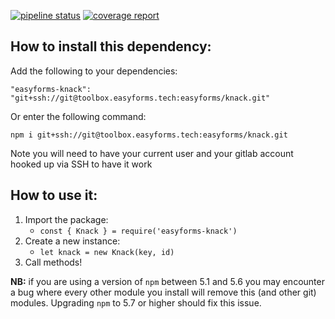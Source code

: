 [![pipeline status](https://gitlab.com/easyformsltd/knack/badges/master/pipeline.svg)](https://toolbox.easyforms.tech/easyforms/knack/commits/master)
[![coverage report](https://gitlab.com/easyformsltd/knack/badges/master/coverage.svg)](https://toolbox.easyforms.tech/easyforms/knack/commits/master)

## How to install this dependency:
Add the following to your dependencies:

`"easyforms-knack": "git+ssh://git@toolbox.easyforms.tech:easyforms/knack.git"`

Or enter the following command:

`npm i git+ssh://git@toolbox.easyforms.tech:easyforms/knack.git`

Note you will need to have your current user and your gitlab account hooked up 
via SSH to have it work

## How to use it:
1. Import the package: 
    - `const { Knack } = require('easyforms-knack')`
2. Create a new instance: 
    - `let knack = new Knack(key, id)`
3. Call methods!

__NB:__ if you are using a version of `npm` between 5.1 and 5.6 you may encounter 
a bug where every other module you install will remove this (and other git) 
modules. Upgrading `npm` to 5.7 or higher should fix this issue.